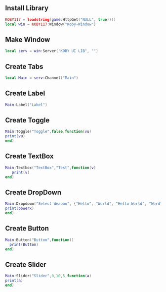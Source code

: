## Install Library
```lua
KOBY117 = loadstring(game:HttpGet("NULL", true))()
local win = KOBY117:Window("Koby-Window")
```
## Make Window
```lua
local serv = win:Server("KOBY UI LIB", "")
```
## Create Tabs
```lua
local Main = serv:Channel("Main")
```
## Create Label
```lua
Main:Label("Label")
```
## Create Toggle
```lua
Main:Toggle("Toggle",false,function(vu)
print(vu)
end)
```
## Create TextBox
```lua
Main:Textbox("TextBox","Test",function(v)
   print(v) 
end)
```
## Create DropDown
```lua
Main:Dropdown("Select Weapon", {"Hello", "World", "Hello World", "Word", 1, 2, 3}, function(powerx)
print(powerx)
end)
```
## Create Button
```lua
Main:Button("Button",function()
  print(Button)  
end)
```
## Create Slider
```lua
Main:Slider("Slider",0,10,5,function(a)
print(a)
end)
```
